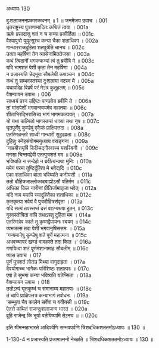 अध्यायः 130

दुःशलाजननप्रकारकथनम् ॥ 1 ॥
जनमेजय उवाच ।	001  
धृतराष्ट्रस्य पुत्राणामादितः कथितं त्वया ।	001a  
ऋषेः प्रसादात्तु शतं न च कन्या प्रकीर्तिता ॥	001c  
वैश्यापुत्रो युयुत्सुश्च कन्या चैका शताधिका ।	002a  
गान्धारराजदुहिता शतपुत्रेति चानघ ॥	002c  
उक्ता महर्षिणा तेन व्यासेनामिततेजसा ।	003a  
कथं त्विदानीं भगवन्कन्यां त्वं तु ब्रवीषि मे ॥	003c  
यदि भागशतं पेशी कृता तेन महर्षिणा ।	004a  
न प्रजास्यति चेद्भूयः सौबलेयी कथञ्चन ॥	004c  
कथं तु सम्भवस्तस्या दुःशलाया वदस्व मे ।	005a  
यथावदिह विप्रर्षे परं मेऽत्र कुतूहलम् ॥	005c  
वैशम्पायन उवाच ।	006  
साध्वयं प्रश्न उद्दिष्टः पाण्डवेय ब्रवीमि ते ।	006a  
तां मांसपेशीं भगवान्स्वयमेव महातपाः ॥	006c  
शीताभिरद्भिरासिच्य भागं भागमकल्पयत् ।	007a  
यो यथा कल्पितो भागस्तन्तं धात्र्या तथा नृप ॥	007c  
घृतपूर्णेषु कुण्डेषु एकैकं प्राक्षिपत्तदा ।	008a  
एतस्मिन्नन्तरे साध्वी गान्धारी सुदृढव्रता ॥	008c  
दुहितुः स्नेहसंयोगमनुध्याय वराङ्गना ।	009a  
\'नाब्रवीत्तमृषिं किञ्चिद्गौरवाच्च यशस्विनी ।\'	009c  
मनसा चिन्तयद्देवी एतत्पुत्रशतं मम ॥	009e  
भविष्यति न सन्देहो न ब्रवीत्यन्यथा मुनिः ।	010a  
ममेयं परमा तुष्टिर्दुहिता मे भवेद्यदि ॥	010c  
एका शताधिका बाला भविष्यति कनीयसी ।	011a  
ततो दौहित्रजाल्लोकादबाह्योऽसौ पतिर्मम ॥	011c  
अधिका किल नारीणां प्रीतिर्जामातृजा भवेत् ।	012a  
यदि नाम ममापि स्याद्दुहितैका शताधिका ॥	012c  
कृतकृत्या भवेयं वै पुत्रदौहित्रसंवृता ।	013a  
यदि सत्यं तपस्तप्तं दत्तं वाऽप्यथवा हुतम् ॥	013c  
गुरवस्तोषिता वापि तथाऽस्तु दुहिता मम ।	014a  
एतस्मिन्नेव काले तु कृष्णद्वैपायनः स्वयम् ॥	014c  
व्यभजत्स तदा पेशीं भगवानृषिसत्तमः ।	015a  
\'गण्यमानेषु कुण्डेषु शते पूर्णे महात्मना ॥	015c  
अभवच्चापरं खण्डं वामहस्ते तदा किल ।\'	016a  
गणयित्वा शतं पूर्णमंशानामाह सौबलीम् ॥	016c  
व्यास उवाच ।	017  
पूर्णं पुत्रशतं त्वेतन्न मिथ्या वागुदाहृता ।	017a  
दैवयोगाच्च भागैकः परिशिष्टः शतात्परः ॥	017c  
एषा ते सुभगा कन्या भविष्यति यतेप्सिता ।	018a  
वैशम्पायन उवाच ।	018  
ततोऽन्यं घृतकुम्भं च समानाय्य महातपाः ॥	018c  
तं चापि प्राक्षिपत्तत्र कन्याभागं तपोधनः ।	019a  
\'सम्भूता चैव कालेन सर्वेषां च यवीयसी ॥	019c  
ऐतत्ते कथितं राजन्दुःशलाजन्म भारत ।	020a  
ब्रूहि राजेन्द्र किं भूयो वर्तयिष्यामि तेऽनघ ॥ ॥	020c  

इति श्रीमन्महाभारते आदिपर्वणि सम्भवपर्वणि त्रिंशदधिकशततमोऽध्यायः ॥ 130 ॥

1-130-4 न प्रजास्यति प्रजामात्मनो नेच्छति ॥ त्रिंशदधिकशततमोऽध्यायः ॥ 130 ॥
